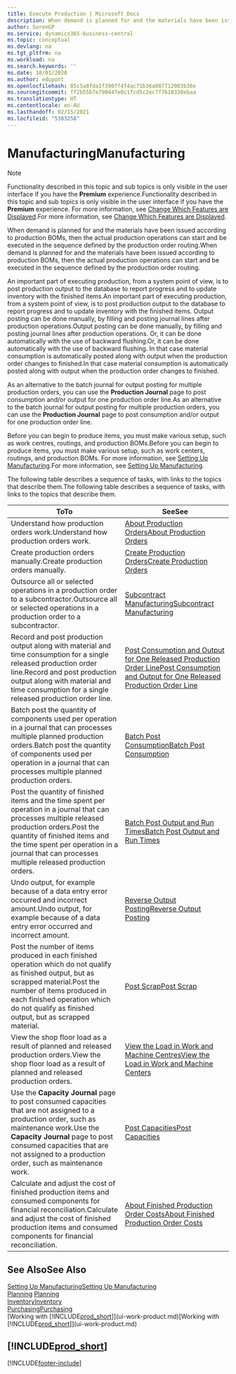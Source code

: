 ```yaml
---
title: Execute Production | Microsoft Docs
description: When demand is planned for and the materials have been issued according to production BOMs, then the actual production operations can start and be executed in the sequence defined by the production order routing.
author: SorenGP
ms.service: dynamics365-business-central
ms.topic: conceptual
ms.devlang: na
ms.tgt_pltfrm: na
ms.workload: na
ms.search.keywords: ''
ms.date: 10/01/2020
ms.author: edupont
ms.openlocfilehash: 85c5a8fda1f390ff4f4ac71b36a087712003b38e
ms.sourcegitcommit: ff2b55b7e790447e0c1fcd5c2ec7f7610338ebaa
ms.translationtype: HT
ms.contentlocale: en-AU
ms.lasthandoff: 02/15/2021
ms.locfileid: "5383258"
---
```

# <a name="manufacturing"></a><span data-ttu-id="f7abc-103">Manufacturing</span><span class="sxs-lookup"><span data-stu-id="f7abc-103">Manufacturing</span></span>
> [!NOTE]
> <span data-ttu-id="f7abc-104">Functionality described in this topic and sub topics is only visible in the user interface if you have the **Premium** experience.</span><span class="sxs-lookup"><span data-stu-id="f7abc-104">Functionality described in this topic and sub topics is only visible in the user interface if you have the **Premium** experience.</span></span> <span data-ttu-id="f7abc-105">For more information, see [Change Which Features are Displayed](ui-experiences.md).</span><span class="sxs-lookup"><span data-stu-id="f7abc-105">For more information, see [Change Which Features are Displayed](ui-experiences.md).</span></span>

<span data-ttu-id="f7abc-106">When demand is planned for and the materials have been issued according to production BOMs, then the actual production operations can start and be executed in the sequence defined by the production order routing.</span><span class="sxs-lookup"><span data-stu-id="f7abc-106">When demand is planned for and the materials have been issued according to production BOMs, then the actual production operations can start and be executed in the sequence defined by the production order routing.</span></span>  

<span data-ttu-id="f7abc-107">An important part of executing production, from a system point of view, is to post production output to the database to report progress and to update inventory with the finished items.</span><span class="sxs-lookup"><span data-stu-id="f7abc-107">An important part of executing production, from a system point of view, is to post production output to the database to report progress and to update inventory with the finished items.</span></span> <span data-ttu-id="f7abc-108">Output posting can be done manually, by filling and posting journal lines after production operations.</span><span class="sxs-lookup"><span data-stu-id="f7abc-108">Output posting can be done manually, by filling and posting journal lines after production operations.</span></span> <span data-ttu-id="f7abc-109">Or, it can be done automatically with the use of backward flushing.</span><span class="sxs-lookup"><span data-stu-id="f7abc-109">Or, it can be done automatically with the use of backward flushing.</span></span> <span data-ttu-id="f7abc-110">In that case material consumption is automatically posted along with output when the production order changes to finished.</span><span class="sxs-lookup"><span data-stu-id="f7abc-110">In that case material consumption is automatically posted along with output when the production order changes to finished.</span></span>  

<span data-ttu-id="f7abc-111">As an alternative to the batch journal for output posting for multiple production orders, you can use the **Production Journal** page to post consumption and/or output for one production order line.</span><span class="sxs-lookup"><span data-stu-id="f7abc-111">As an alternative to the batch journal for output posting for multiple production orders, you can use the **Production Journal** page to post consumption and/or output for one production order line.</span></span>

<span data-ttu-id="f7abc-112">Before you can begin to produce items, you must make various setup, such as work centres, routings, and production BOMs.</span><span class="sxs-lookup"><span data-stu-id="f7abc-112">Before you can begin to produce items, you must make various setup, such as work centers, routings, and production BOMs.</span></span> <span data-ttu-id="f7abc-113">For more information, see [Setting Up Manufacturing](production-configure-production-processes.md).</span><span class="sxs-lookup"><span data-stu-id="f7abc-113">For more information, see [Setting Up Manufacturing](production-configure-production-processes.md).</span></span>

<span data-ttu-id="f7abc-114">The following table describes a sequence of tasks, with links to the topics that describe them.</span><span class="sxs-lookup"><span data-stu-id="f7abc-114">The following table describes a sequence of tasks, with links to the topics that describe them.</span></span>   

|<span data-ttu-id="f7abc-115">**To**</span><span class="sxs-lookup"><span data-stu-id="f7abc-115">**To**</span></span>|<span data-ttu-id="f7abc-116">**See**</span><span class="sxs-lookup"><span data-stu-id="f7abc-116">**See**</span></span>|  
|------------|-------------|  
|<span data-ttu-id="f7abc-117">Understand how production orders work.</span><span class="sxs-lookup"><span data-stu-id="f7abc-117">Understand how production orders work.</span></span>|[<span data-ttu-id="f7abc-118">About Production Orders</span><span class="sxs-lookup"><span data-stu-id="f7abc-118">About Production Orders</span></span>](production-about-production-orders.md)|
|<span data-ttu-id="f7abc-119">Create production orders manually.</span><span class="sxs-lookup"><span data-stu-id="f7abc-119">Create production orders manually.</span></span>|[<span data-ttu-id="f7abc-120">Create Production Orders</span><span class="sxs-lookup"><span data-stu-id="f7abc-120">Create Production Orders</span></span>](production-how-to-create-production-orders.md)|
|<span data-ttu-id="f7abc-121">Outsource all or selected operations in a production order to a subcontractor.</span><span class="sxs-lookup"><span data-stu-id="f7abc-121">Outsource all or selected operations in a production order to a subcontractor.</span></span>|[<span data-ttu-id="f7abc-122">Subcontract Manufacturing</span><span class="sxs-lookup"><span data-stu-id="f7abc-122">Subcontract Manufacturing</span></span>](production-how-to-subcontract-manufacturing.md)|
|<span data-ttu-id="f7abc-123">Record and post production output along with material and time consumption for a single released production order line.</span><span class="sxs-lookup"><span data-stu-id="f7abc-123">Record and post production output along with material and time consumption for a single released production order line.</span></span>|[<span data-ttu-id="f7abc-124">Post Consumption and Output for One Released Production Order Line</span><span class="sxs-lookup"><span data-stu-id="f7abc-124">Post Consumption and Output for One Released Production Order Line</span></span>](production-how-to-register-consumption-and-output.md)|  
|<span data-ttu-id="f7abc-125">Batch post the quantity of components used per operation in a journal that can processes multiple planned production orders.</span><span class="sxs-lookup"><span data-stu-id="f7abc-125">Batch post the quantity of components used per operation in a journal that can processes multiple planned production orders.</span></span>|[<span data-ttu-id="f7abc-126">Batch Post Consumption</span><span class="sxs-lookup"><span data-stu-id="f7abc-126">Batch Post Consumption</span></span>](production-how-to-post-consumption.md)|
|<span data-ttu-id="f7abc-127">Post the quantity of finished items and the time spent per operation in a journal that can processes multiple released production orders.</span><span class="sxs-lookup"><span data-stu-id="f7abc-127">Post the quantity of finished items and the time spent per operation in a journal that can processes multiple released production orders.</span></span>|[<span data-ttu-id="f7abc-128">Batch Post Output and Run Times</span><span class="sxs-lookup"><span data-stu-id="f7abc-128">Batch Post Output and Run Times</span></span>](production-how-to-post-output-quantity.md)|
|<span data-ttu-id="f7abc-129">Undo output, for example because of a data entry error occurred and incorrect amount.</span><span class="sxs-lookup"><span data-stu-id="f7abc-129">Undo output, for example because of a data entry error occurred and incorrect amount.</span></span>  |[<span data-ttu-id="f7abc-130">Reverse Output Posting</span><span class="sxs-lookup"><span data-stu-id="f7abc-130">Reverse Output Posting</span></span>](production-how-to-reverse-output-posting.md)|  
|<span data-ttu-id="f7abc-131">Post the number of items produced in each finished operation which do not qualify as finished output, but as scrapped material.</span><span class="sxs-lookup"><span data-stu-id="f7abc-131">Post the number of items produced in each finished operation which do not qualify as finished output, but as scrapped material.</span></span>|[<span data-ttu-id="f7abc-132">Post Scrap</span><span class="sxs-lookup"><span data-stu-id="f7abc-132">Post Scrap</span></span>](production-how-to-post-scrap.md)|
|<span data-ttu-id="f7abc-133">View the shop floor load as a result of planned and released production orders.</span><span class="sxs-lookup"><span data-stu-id="f7abc-133">View the shop floor load as a result of planned and released production orders.</span></span>|[<span data-ttu-id="f7abc-134">View the Load in Work and Machine Centres</span><span class="sxs-lookup"><span data-stu-id="f7abc-134">View the Load in Work and Machine Centers</span></span>](production-how-to-view-the-load-on-work-centers.md)|      
|<span data-ttu-id="f7abc-135">Use the **Capacity Journal** page to post consumed capacities that are not assigned to a production order, such as maintenance work.</span><span class="sxs-lookup"><span data-stu-id="f7abc-135">Use the **Capacity Journal** page to post consumed capacities that are not assigned to a production order, such as maintenance work.</span></span>|[<span data-ttu-id="f7abc-136">Post Capacities</span><span class="sxs-lookup"><span data-stu-id="f7abc-136">Post Capacities</span></span>](production-how-to-post-capacities.md)|  
|<span data-ttu-id="f7abc-137">Calculate and adjust the cost of finished production items and consumed components for financial reconciliation.</span><span class="sxs-lookup"><span data-stu-id="f7abc-137">Calculate and adjust the cost of finished production items and consumed components for financial reconciliation.</span></span>|[<span data-ttu-id="f7abc-138">About Finished Production Order Costs</span><span class="sxs-lookup"><span data-stu-id="f7abc-138">About Finished Production Order Costs</span></span>](finance-about-finished-production-order-costs.md)|  

## <a name="see-also"></a><span data-ttu-id="f7abc-139">See Also</span><span class="sxs-lookup"><span data-stu-id="f7abc-139">See Also</span></span>  
[<span data-ttu-id="f7abc-140">Setting Up Manufacturing</span><span class="sxs-lookup"><span data-stu-id="f7abc-140">Setting Up Manufacturing</span></span>](production-configure-production-processes.md)  
<span data-ttu-id="f7abc-141">[Planning](production-planning.md)    </span><span class="sxs-lookup"><span data-stu-id="f7abc-141">[Planning](production-planning.md)    </span></span>  
[<span data-ttu-id="f7abc-142">Inventory</span><span class="sxs-lookup"><span data-stu-id="f7abc-142">Inventory</span></span>](inventory-manage-inventory.md)  
[<span data-ttu-id="f7abc-143">Purchasing</span><span class="sxs-lookup"><span data-stu-id="f7abc-143">Purchasing</span></span>](purchasing-manage-purchasing.md)  
<span data-ttu-id="f7abc-144">[Working with [!INCLUDE[prod_short](includes/prod_short.md)]](ui-work-product.md)</span><span class="sxs-lookup"><span data-stu-id="f7abc-144">[Working with [!INCLUDE[prod_short](includes/prod_short.md)]](ui-work-product.md)</span></span>

## [!INCLUDE[prod_short](includes/free_trial_md.md)]  


[!INCLUDE[footer-include](includes/footer-banner.md)]